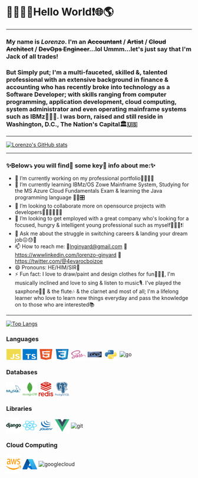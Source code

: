 # 👋🙋🏾‍♂️Hello World❗🌐🌎 
                                                                
*******

### My name is *Lorenzo*. I'm an ~~Accountant~~ / ~~Artist~~ / ~~Cloud Architect~~ / ~~DevOps Engineer~~...lol Ummm...let's just say that I'm Jack of all trades!

### But Simply put; I'm a  multi-fauceted, skilled &, talented professional with an extensive background in finance & accounting who has recently broke into technology as a Software Developer; with skills ranging from computer programming, application development, cloud computing, system administrator and even operating mainframe systems such as IBMz👨🏾‍💻. I was born, raised and still reside in Washington, D.C., The Nation's Capital🏛🇺🇸<break>

*******


[![Lorenzo's GitHub stats](https://github-readme-stats.vercel.app/api?username=lnginyard&count_private=true&show_icons=true&include_all_commits=true&theme=chartreuse-dark)](https://github.com/lnginyard/github-readme-stats)

*******

### ✨Below⤵️ you will find🔎 some key🔑 info about me:✨

- 🔭 I’m currently working on my professional portfolio📇👨🏾‍💻
- 🌱 I’m currently learning IBMz/OS Zowe Mainframe System, Studying for the MS Azure Cloud Fundamentals Exam & learning the Java programming language 👾🤖🎛
- 👯 I’m looking to collaborate more on opensource projects with developers🙋🏾‍♂️👨🏾‍💻
- 🤔 I’m looking to get employed with a great company who's looking for a focused, hungry & intelligent young professional such as myself🙋🏾‍♂️❗️❕ 
- 💬 Ask me about the struggle in switching careers & landing your dream job😖😓🥱
- 📫 How to reach me: 📧lnginyard@gmail.com 💼https://wwwlinkedin.com/lorenzo-ginyard 🐥https://twitter.com/@4evarocboizoe
- 😄 Pronouns: HE/HIM/SIR🌈
- ⚡ Fun fact: I love to draw/paint and design clothes for fun👨🏾‍🎨, I'm musically inclined and love to sing & listen to music🎙. I've played the saxphone🎷🎵 & the flute🎶 & the clarnet and most of all; I'm a lifelong learner who love to learn new things everyday and pass the knowledge on to those who are interested📚

<break>

__________

[![Top Langs](https://github-readme-stats.vercel.app/api/top-langs/?username=lnginyard&layout=compact&theme=chartreuse-dark&langs_count=8)](https://github.com/lnginyard/github-readme-stats)


### Languages

  <div style="display: inline_block">
  <img align="center" alt="javascript" height="30" width="40" src="https://raw.githubusercontent.com/devicons/devicon/master/icons/javascript/javascript-plain.svg">
  <img align="center" alt="typescript" height="30" width="40" src="https://raw.githubusercontent.com/devicons/devicon/master/icons/typescript/typescript-plain.svg">
  <img align="center" alt="html5" height="30" width="40" src="https://raw.githubusercontent.com/devicons/devicon/master/icons/html5/html5-original.svg">
  <img align="center" alt="css" height="30" width="40" src="https://raw.githubusercontent.com/devicons/devicon/master/icons/css3/css3-original.svg">
  <img align="center" alt="sass" height="30" width="40" src="https://raw.githubusercontent.com/devicons/devicon/master/icons/sass/sass-original.svg">
  <img align="center" alt="php" height="30" width="40" src="https://raw.githubusercontent.com/devicons/devicon/master/icons/php/php-original.svg">
  <img align="center" alt="python" height="30" width="40" src="https://raw.githubusercontent.com/devicons/devicon/master/icons/python/python-original.svg">
  <img align="center" alt="go" height="30" width="40" src="https://cdn.jsdelivr.net/gh/devicons/devicon/icons/go/go-original.svg">
          

<break>
<break>

### Databases

<div style="display: inline_block">
  <img align="center" alt="mysql" height="40" width="40" src="https://raw.githubusercontent.com/devicons/devicon/master/icons/mysql/mysql-plain-wordmark.svg">
  <img align="center" alt="mongodb" height="40" width="40" src="https://raw.githubusercontent.com/devicons/devicon/master/icons/mongodb/mongodb-plain-wordmark.svg">
  <img align="center" alt="redis" height="40" width="40" src="https://raw.githubusercontent.com/devicons/devicon/master/icons/redis/redis-plain-wordmark.svg"
</div>
  <img align="center" alt="postgresql" height="40" width="40" src="https://raw.githubusercontent.com/devicons/devicon/master/icons/postgresql/postgresql-plain-wordmark.svg"> 
</div>

<break>
<break>

### Libraries 

<div sstyle="dispay: inline_block">
<img align="center" alt="django" height="40" width="40" src="https://github.com/devicons/devicon/blob/master/icons/django/django-plain-wordmark.svg">
<img align="center" alt="react" height="30" width="40" src="https://raw.githubusercontent.com/devicons/devicon/master/icons/react/react-original.svg">
<img align="center" alt="jquery" height="30" width="40" src="https://raw.githubusercontent.com/devicons/devicon/master/icons/jquery/jquery-plain-wordmark.svg">
<img align="center" alt="vuejs" height="40" width="40" src="https://raw.githubusercontent.com/devicons/devicon/master/icons/vuejs/vuejs-original.svg">
<img align="center" alt="git" height="40" width="40" src="https://cdn.jsdelivr.net/gh/devicons/devicon/icons/git/git-original-wordmark.svg">
          

<break>
<break>

### Cloud Computing 

<div style="display: inline_block">
<img align="center" alt="amazonwebservices" height="50" width="40" src=https://raw.githubusercontent.com/devicons/devicon/master/icons/amazonwebservices/amazonwebservices-plain-wordmark.svg>
<img align="center" alt="azure" height="30" width="40" src="https://raw.githubusercontent.com/devicons/devicon/master/icons/azure/azure-original.svg">
<img align="center" alt="googlecloud" height="40" width="40" src="https://cdn.jsdelivr.net/gh/devicons/devicon/icons/googlecloud/googlecloud-original-wordmark.svg" />
          
</div>
